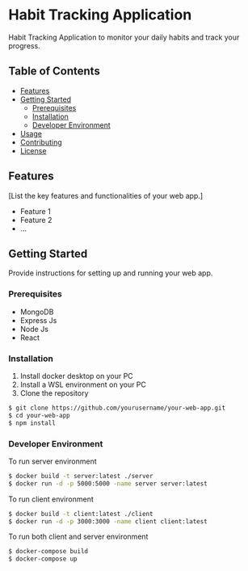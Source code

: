 # Habit Tracking Application

Habit Tracking Application to monitor your daily habits
and track your progress.

## Table of Contents
- [Features](#features)
- [Getting Started](#getting-started)
  - [Prerequisites](#prerequisites)
  - [Installation](#installation)
  - [Developer Environment](#developer-environment)
- [Usage](#usage)
- [Contributing](#contributing)
- [License](#license)

## Features

[List the key features and functionalities of your web app.]

- Feature 1
- Feature 2
- ...

## Getting Started

Provide instructions for setting up and running your web app.

### Prerequisites
- MongoDB
- Express Js
- Node Js
- React

### Installation

1. Install docker desktop on your PC
2. Install a WSL environment on your PC
3. Clone the repository
```bash
$ git clone https://github.com/yourusername/your-web-app.git
$ cd your-web-app
$ npm install
```
### Developer Environment
To run server environment
```bash
$ docker build -t server:latest ./server
$ docker run -d -p 5000:5000 -name server server:latest
```
To run client environment 
```bash
$ docker build -t client:latest ./client
$ docker run -d -p 3000:3000 -name client client:latest
```
To run both client and server environment
```bash
$ docker-compose build
$ docker-compose up
```